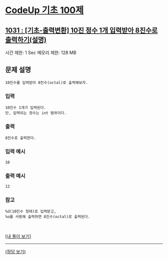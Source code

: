 # [CodeUp 기초 100제](https://codeup.kr/problem.php)

## [1031 : [기초-출력변환] 10진 정수 1개 입력받아 8진수로 출력하기(설명)](https://codeup.kr/problem.php?id=1031)

시간 제한: 1 Sec  메모리 제한: 128 MB

## 문제 설명

    10진수를 입력받아 8진수(octal)로 출력해보자.

### 입력

    10진수 1개가 입력된다.
    단, 입력되는 정수는 int 범위이다.

### 출력

    8진수로 출력한다.

### 입력 예시

    10

### 출력 예시

    12

### 참고

    %d(10진수 형태)로 입력받고,
    %o를 사용해 출력하면 8진수(octal)로 출력된다.

</br>

[[내 풀이 보기]](https://github.com/flexboni/code_up/blob/master/1031/myCode.cpp)

---

[(정답 보기)](https://codeup.kr/showsource.php?id=425041)
